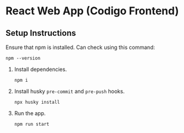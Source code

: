 # React Web App (Codigo Frontend)

## Setup Instructions

Ensure that npm is installed. Can check using this command:

```
npm --version
```

1. Install dependencies.
   ```
   npm i
   ```
2. Install husky `pre-commit` and `pre-push` hooks.
   ```
   npx husky install
   ```
3. Run the app.
   ```
   npm run start
   ```
